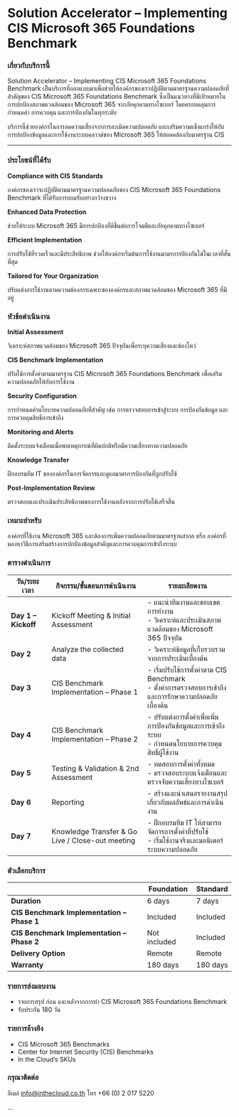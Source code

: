 # Solution Accelerator – Implementing CIS Microsoft 365 Foundations Benchmark

### เกี่ยวกับบริการนี้

Solution Accelerator – Implementing CIS Microsoft 365 Foundations Benchmark เป็นบริการที่ออกแบบมาเพื่อช่วยให้องค์กรของเราปฏิบัติตามมาตรฐานความปลอดภัยที่สำคัญของ CIS Microsoft 365 Foundations Benchmark ซึ่งเป็นแนวทางที่มีเป้าหมายในการปกป้องสภาพแวดล้อมของ Microsoft 365 จากภัยคุกคามทางไซเบอร์ โดยครอบคลุมการกำหนดค่า การควบคุม และการป้องกันในทุกระดับ

บริการนี้ช่วยองค์กรในการลดความเสี่ยงจากการละเมิดความปลอดภัย และเสริมความแข็งแกร่งให้กับการปกป้องข้อมูลและการใช้งานระบบคลาวด์ของ Microsoft 365 ให้สอดคล้องกับมาตรฐาน CIS

* * *

### ประโยชน์ที่ได้รับ

**Compliance with CIS Standards**

องค์กรของเราจะปฏิบัติตามมาตรฐานความปลอดภัยของ CIS Microsoft 365 Foundations Benchmark ที่ได้รับการยอมรับอย่างกว้างขวาง

**Enhanced Data Protection**

ช่วยให้ระบบ Microsoft 365 มีการปกป้องที่ดีขึ้นต่อการโจมตีและภัยคุกคามทางไซเบอร์

**Efficient Implementation**

การปรับใช้ที่รวดเร็วและมีประสิทธิภาพ ช่วยให้องค์กรเริ่มต้นการใช้งานมาตรการป้องกันได้ในเวลาที่สั้นที่สุด

**Tailored for Your Organization**

ปรับแต่งการใช้งานตามความต้องการเฉพาะขององค์กรและสภาพแวดล้อมของ Microsoft 365 ที่มีอยู่

### หัวข้อดำเนินงาน

**Initial Assessment**

วิเคราะห์สภาพแวดล้อมของ Microsoft 365 ปัจจุบันเพื่อระบุความเสี่ยงและช่องโหว่

**CIS Benchmark Implementation**

ปรับใช้การตั้งค่าตามมาตรฐาน CIS Microsoft 365 Foundations Benchmark เพื่อเสริมความปลอดภัยให้กับการใช้งาน

**Security Configuration**

การกำหนดค่านโยบายความปลอดภัยที่สำคัญ เช่น การตรวจสอบการเข้าสู่ระบบ การป้องกันข้อมูล และการควบคุมสิทธิ์การเข้าถึง

**Monitoring and Alerts**

ติดตั้งระบบแจ้งเตือนเมื่อพบเหตุการณ์ที่ผิดปกติหรือมีความเสี่ยงทางความปลอดภัย

**Knowledge Transfer**

ฝึกอบรมทีม IT ขององค์กรในการจัดการและดูแลมาตรการป้องกันที่ถูกปรับใช้

**Post-Implementation Review**

ตรวจสอบและประเมินประสิทธิภาพของการใช้งานหลังจากการปรับใช้เสร็จสิ้น

### เหมาะสำหรับ

องค์กรที่ใช้งาน Microsoft 365 และต้องการเพิ่มความปลอดภัยตามมาตรฐานสากล หรือ องค์กรที่มองหาวิธีการเสริมสร้างการปกป้องข้อมูลสำคัญและการควบคุมการเข้าถึงระบบ

### ตารางดำเนินการ

| **วัน/ระยะเวลา**        | **กิจกรรม/ขั้นตอนการดำเนินงาน**                     | **รายละเอียดงาน**                                                                                   |
|--------------------------|--------------------------------------------------------|-------------------------------------------------------------------------------------------------------|
| **Day 1 – Kickoff**       | Kickoff Meeting & Initial Assessment                   | - แนะนำทีมงานและขอบเขตการทำงาน<br> - วิเคราะห์และประเมินสภาพแวดล้อมของ Microsoft 365 ปัจจุบัน           |
| **Day 2**                | Analyze the collected data                             | - วิเคราะห์ข้อมูลที่เก็บรวบรวมจากการประเมินเบื้องต้น                                               |
| **Day 3**                | CIS Benchmark Implementation – Phase 1                 | - เริ่มปรับใช้การตั้งค่าตาม CIS Benchmark<br> - ตั้งค่าการตรวจสอบการเข้าถึงและการรักษาความปลอดภัยเบื้องต้น |
| **Day 4**                | CIS Benchmark Implementation – Phase 2                 | - ปรับแต่งการตั้งค่าเพื่อเพิ่มการป้องกันข้อมูลและการเข้าถึงระบบ<br> - กำหนดนโยบายการควบคุมสิทธิ์ผู้ใช้งาน   |
| **Day 5**                | Testing & Validation & 2nd Assessment                  | - ทดสอบการตั้งค่าทั้งหมด<br> - ตรวจสอบระบบแจ้งเตือนและตรวจจับความเสี่ยงทางไซเบอร์                       |
| **Day 6**                | Reporting                                              | - สร้างและนำเสนอรายงานสรุปเกี่ยวกับผลลัพธ์และการดำเนินงาน                                             |
| **Day 7**                | Knowledge Transfer & Go Live / Close-out meeting       | - ฝึกอบรมทีม IT ให้สามารถจัดการการตั้งค่าที่ปรับใช้<br> - เริ่มใช้งานจริงและมอนิเตอร์ระบบความปลอดภัย        |

 ### ตัวเลือกบริการ  

|        | **Foundation**               | **Standard**               |
|------------------------------|------------------------------|----------------------------|
| **Duration**                  | 6 days                       | 7 days                     |
| **CIS Benchmark Implementation – Phase 1** | Included                     | Included                   |
| **CIS Benchmark Implementation – Phase 2** | Not included                 | Included                   |
| **Delivery Option**           | Remote                       | Remote                     |
| **Warranty**                  | 180 days                     | 180 days                   |

### รายการส่งมอบงาน

- รายการสรุป ก่อน และหลังจากการทำ CIS Microsoft 365 Foundations Benchmark
- รับประกัน 180 วัน

### รายการอ้างอิง

- CIS Microsoft 365 Benchmarks
- Center for Internet Security (CIS) Benchmarks
- In the Cloud’s SKUs

### กรุณาติดต่อ

อีเมล์ info@inthecloud.co.th โทร +66 (0) 2 017 5220

...
